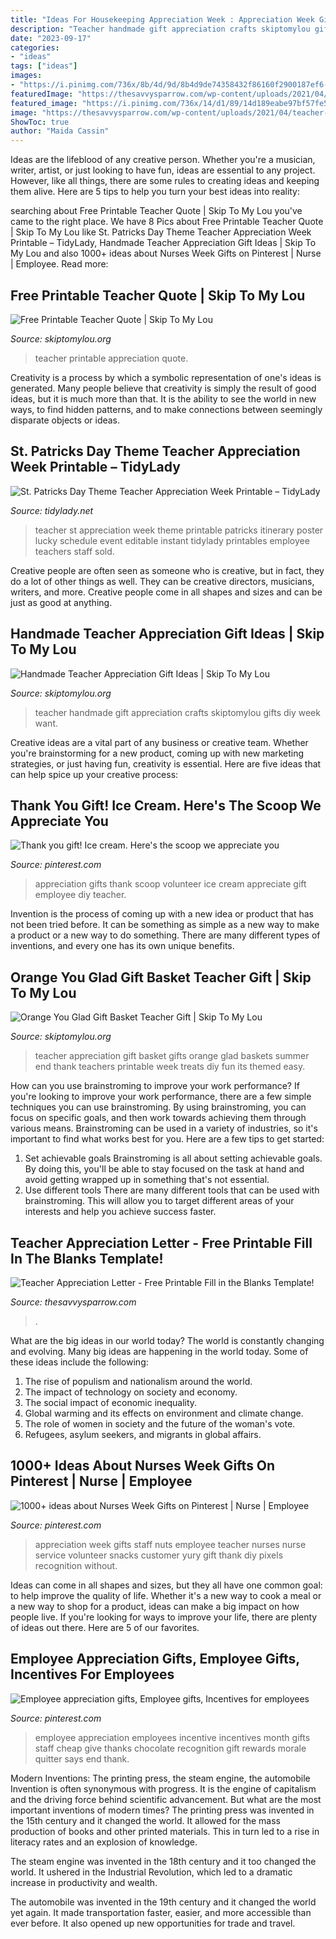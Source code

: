 ```yaml
---
title: "Ideas For Housekeeping Appreciation Week : Appreciation Week Gifts Staff Nuts Employee Teacher Nurses Nurse Service Volunteer Snacks Customer Yury Gift Thank Diy Pixels Recognition Without"
description: "Teacher handmade gift appreciation crafts skiptomylou gifts diy week want"
date: "2023-09-17"
categories:
- "ideas"
tags: ["ideas"]
images:
- "https://i.pinimg.com/736x/8b/4d/9d/8b4d9de74358432f86160f2900187ef6--employee-incentive-ideas-incentives-for-employees.jpg"
featuredImage: "https://thesavvysparrow.com/wp-content/uploads/2021/04/teacher-appreciation-letter-2-768x1152.jpg"
featured_image: "https://i.pinimg.com/736x/14/d1/89/14d189eabe97bf57fe5ff5d1e867d910--nurses-week-gifts-staff-gifts.jpg"
image: "https://thesavvysparrow.com/wp-content/uploads/2021/04/teacher-appreciation-letter-2-768x1152.jpg"
ShowToc: true
author: "Maida Cassin"
---
```



Ideas are the lifeblood of any creative person. Whether you're a musician, writer, artist, or just looking to have fun, ideas are essential to any project. However, like all things, there are some rules to creating ideas and keeping them alive. Here are 5 tips to help you turn your best ideas into reality:

	

		
searching about Free Printable Teacher Quote | Skip To My Lou you've came to the right place. We have 8 Pics about Free Printable Teacher Quote | Skip To My Lou like St. Patricks Day Theme Teacher Appreciation Week Printable – TidyLady, Handmade Teacher Appreciation Gift Ideas | Skip To My Lou and also 1000+ ideas about Nurses Week Gifts on Pinterest | Nurse | Employee. Read more:
		
    
## Free Printable Teacher Quote | Skip To My Lou

<img loading=lazy src="https://www.skiptomylou.org/wp-content/uploads/2016/04/free-printable-for-teacher-appreciation-1.jpg" onerror="this.onerror=null;this.src='https://tse4.mm.bing.net/th?id=OIP.K8XGfYF6Ins7QmQMCodRqgHaKu&amp;pid=15.1';" alt="Free Printable Teacher Quote | Skip To My Lou">

_Source: skiptomylou.org_

>teacher printable appreciation quote. 

	

Creativity is a process by which a symbolic representation of one's ideas is generated. Many people believe that creativity is simply the result of good ideas, but it is much more than that. It is the ability to see the world in new ways, to find hidden patterns, and to make connections between seemingly disparate objects or ideas.

    
## St. Patricks Day Theme Teacher Appreciation Week Printable – TidyLady

<img loading=lazy src="https://cdn.shopify.com/s/files/1/0010/9599/1332/products/il_fullxfull.1792471624_7lii_1200x1200.jpg?v=1573998743" onerror="this.onerror=null;this.src='https://tse2.mm.bing.net/th?id=OIP.53OX0S6M4nKzcdianVBGiwHaHa&amp;pid=15.1';" alt="St. Patricks Day Theme Teacher Appreciation Week Printable – TidyLady">

_Source: tidylady.net_

>teacher st appreciation week theme printable patricks itinerary poster lucky schedule event editable instant tidylady printables employee teachers staff sold. 

	

Creative people are often seen as someone who is creative, but in fact, they do a lot of other things as well. They can be creative directors, musicians, writers, and more. Creative people come in all shapes and sizes and can be just as good at anything.

    
## Handmade Teacher Appreciation Gift Ideas | Skip To My Lou

<img loading=lazy src="http://www.skiptomylou.org/wp-content/uploads/2014/04/handmade-teacher-ideas-1.jpg" onerror="this.onerror=null;this.src='https://tse4.mm.bing.net/th?id=OIP.zuOoaYburoffQ9fGBc1u1gHaKl&amp;pid=15.1';" alt="Handmade Teacher Appreciation Gift Ideas | Skip To My Lou">

_Source: skiptomylou.org_

>teacher handmade gift appreciation crafts skiptomylou gifts diy week want. 

	

Creative ideas are a vital part of any business or creative team. Whether you're brainstorming for a new product, coming up with new marketing strategies, or just having fun, creativity is essential. Here are five ideas that can help spice up your creative process:

    
## Thank You Gift! Ice Cream. Here&#039;s The Scoop We Appreciate You

<img loading=lazy src="https://i.pinimg.com/736x/e1/9f/b2/e19fb238e5450766bfdc683e814e7553.jpg" onerror="this.onerror=null;this.src='https://tse3.mm.bing.net/th?id=OIP.B6oqgK8sKZW94bP5gV5m9QHaJ3&amp;pid=15.1';" alt="Thank you gift! Ice cream. Here&#039;s the scoop we appreciate you">

_Source: pinterest.com_

>appreciation gifts thank scoop volunteer ice cream appreciate gift employee diy teacher. 

	

Invention is the process of coming up with a new idea or product that has not been tried before. It can be something as simple as a new way to make a product or a new way to do something. There are many different types of inventions, and every one has its own unique benefits.

    
## Orange You Glad Gift Basket Teacher Gift | Skip To My Lou

<img loading=lazy src="http://www.skiptomylou.org/wp-content/uploads/2015/04/teacher-appreciation-gift-basket-4.jpg" onerror="this.onerror=null;this.src='https://tse2.mm.bing.net/th?id=OIP.gIyjAeC9EwTA1BdayVdXXQHaKl&amp;pid=15.1';" alt="Orange You Glad Gift Basket Teacher Gift | Skip To My Lou">

_Source: skiptomylou.org_

>teacher appreciation gift basket gifts orange glad baskets summer end thank teachers printable week treats diy fun its themed easy. 

	

How can you use brainstroming to improve your work performance?
If you're looking to improve your work performance, there are a few simple techniques you can use brainstroming. By using brainstroming, you can focus on specific goals, and then work towards achieving them through various means. Brainstroming can be used in a variety of industries, so it's important to find what works best for you. Here are a few tips to get started: 
1. Set achievable goals
Brainstroming is all about setting achievable goals. By doing this, you'll be able to stay focused on the task at hand and avoid getting wrapped up in something that's not essential. 
2. Use different tools
There are many different tools that can be used with brainstroming. This will allow you to target different areas of your interests and help you achieve success faster. 

    
## Teacher Appreciation Letter - Free Printable Fill In The Blanks Template!

<img loading=lazy src="https://thesavvysparrow.com/wp-content/uploads/2021/04/teacher-appreciation-letter-2-768x1152.jpg" onerror="this.onerror=null;this.src='https://tse1.mm.bing.net/th?id=OIP.zSiCj8xy7C68tM2SgXSqygHaLH&amp;pid=15.1';" alt="Teacher Appreciation Letter - Free Printable Fill in the Blanks Template!">

_Source: thesavvysparrow.com_

>. 

	

What are the big ideas in our world today?
The world is constantly changing and evolving. Many big ideas are happening in the world today. Some of these ideas include the following:
1. The rise of populism and nationalism around the world.
2. The impact of technology on society and economy.
3. The social impact of economic inequality. 
4. Global warming and its effects on environment and climate change. 
5. The role of women in society and the future of the woman's vote. 
6. Refugees, asylum seekers, and migrants in global affairs. 

    
## 1000+ Ideas About Nurses Week Gifts On Pinterest | Nurse | Employee

<img loading=lazy src="https://i.pinimg.com/736x/14/d1/89/14d189eabe97bf57fe5ff5d1e867d910--nurses-week-gifts-staff-gifts.jpg" onerror="this.onerror=null;this.src='https://tse4.mm.bing.net/th?id=OIP.9okNUpsp5_uubeKYB0T_NAHaJ3&amp;pid=15.1';" alt="1000+ ideas about Nurses Week Gifts on Pinterest | Nurse | Employee">

_Source: pinterest.com_

>appreciation week gifts staff nuts employee teacher nurses nurse service volunteer snacks customer yury gift thank diy pixels recognition without. 

	

Ideas can come in all shapes and sizes, but they all have one common goal: to help improve the quality of life. Whether it's a new way to cook a meal or a new way to shop for a product, ideas can make a big impact on how people live. If you're looking for ways to improve your life, there are plenty of ideas out there. Here are 5 of our favorites.

    
## Employee Appreciation Gifts, Employee Gifts, Incentives For Employees

<img loading=lazy src="https://i.pinimg.com/736x/8b/4d/9d/8b4d9de74358432f86160f2900187ef6--employee-incentive-ideas-incentives-for-employees.jpg" onerror="this.onerror=null;this.src='https://tse2.mm.bing.net/th?id=OIP.Sths1q3Y0rKb44QLaTbY9QHaKw&amp;pid=15.1';" alt="Employee appreciation gifts, Employee gifts, Incentives for employees">

_Source: pinterest.com_

>employee appreciation employees incentive incentives month gifts staff cheap give thanks chocolate recognition gift rewards morale quitter says end thank. 

	

Modern Inventions: The printing press, the steam engine, the automobile
Invention is often synonymous with progress. It is the engine of capitalism and the driving force behind scientific advancement. But what are the most important inventions of modern times?
The printing press was invented in the 15th century and it changed the world. It allowed for the mass production of books and other printed materials. This in turn led to a rise in literacy rates and an explosion of knowledge.

The steam engine was invented in the 18th century and it too changed the world. It ushered in the Industrial Revolution, which led to a dramatic increase in productivity and wealth.

The automobile was invented in the 19th century and it changed the world yet again. It made transportation faster, easier, and more accessible than ever before. It also opened up new opportunities for trade and travel.

